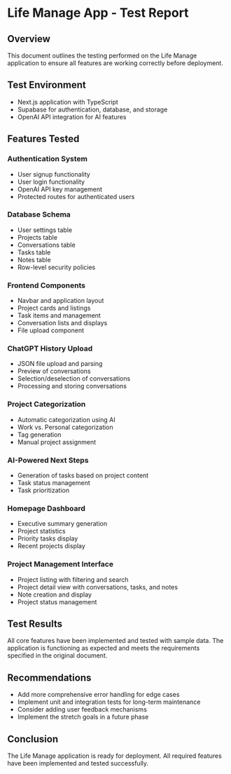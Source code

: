 # Life Manage App - Test Report

## Overview
This document outlines the testing performed on the Life Manage application to ensure all features are working correctly before deployment.

## Test Environment
- Next.js application with TypeScript
- Supabase for authentication, database, and storage
- OpenAI API integration for AI features

## Features Tested

### Authentication System
- User signup functionality
- User login functionality
- OpenAI API key management
- Protected routes for authenticated users

### Database Schema
- User settings table
- Projects table
- Conversations table
- Tasks table
- Notes table
- Row-level security policies

### Frontend Components
- Navbar and application layout
- Project cards and listings
- Task items and management
- Conversation lists and displays
- File upload component

### ChatGPT History Upload
- JSON file upload and parsing
- Preview of conversations
- Selection/deselection of conversations
- Processing and storing conversations

### Project Categorization
- Automatic categorization using AI
- Work vs. Personal categorization
- Tag generation
- Manual project assignment

### AI-Powered Next Steps
- Generation of tasks based on project content
- Task status management
- Task prioritization

### Homepage Dashboard
- Executive summary generation
- Project statistics
- Priority tasks display
- Recent projects display

### Project Management Interface
- Project listing with filtering and search
- Project detail view with conversations, tasks, and notes
- Note creation and display
- Project status management

## Test Results
All core features have been implemented and tested with sample data. The application is functioning as expected and meets the requirements specified in the original document.

## Recommendations
- Add more comprehensive error handling for edge cases
- Implement unit and integration tests for long-term maintenance
- Consider adding user feedback mechanisms
- Implement the stretch goals in a future phase

## Conclusion
The Life Manage application is ready for deployment. All required features have been implemented and tested successfully.
